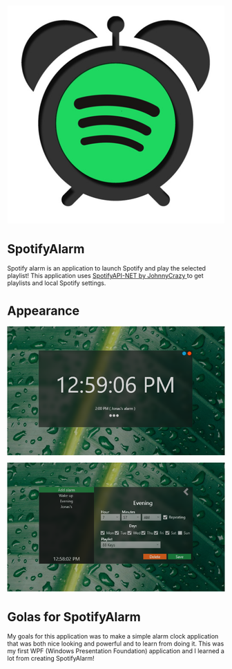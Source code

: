 <p align="Center">
  <img src="images/spotifyAlarmIcon.jpg" alt="icon">
</p>

<h1> SpotifyAlarm </h1>
Spotify alarm is an application to launch Spotify and play the selected playlist! This application uses <a href="https://github.com/JohnnyCrazy/SpotifyAPI-NET"> SpotifyAPI-NET by JohnnyCrazy </a> to get playlists and local Spotify settings.

<h1> Appearance </h1>
<p align="Center">
  <img src="images/Main.PNG" alt="icon">
</p>
<p align="Center">
  <img src="images/Edit.PNG" alt="icon">
</p>

<h1> Golas for SpotifyAlarm </h1>
<p> My goals for this application was to make a simple alarm clock application that was both nice looking and powerful and to learn from doing it. This was my first WPF (Windows Presentation Foundation) application and I learned a lot from creating SpotifyAlarm! </p>
